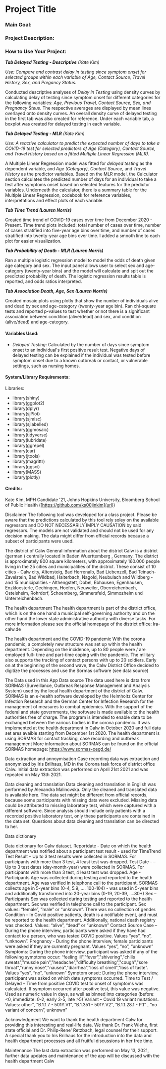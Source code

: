 # Project Title

### Main Goal: 

### Project Description: 

### How to Use Your Project:

***Tab Delayed Testing - Descriptive*** *(Kate Kim)* 

*Use: Compare and contrast delay in testing since symptom onset for selected groups within each variable of Age, Contact Source, Travel History, Sex, and Pregancy Status.*

Conducted descriptive analyses of *Delay in Testing* using density curves by calculating delay of testing since symptom onset for different categories for the following variables: *Age, Previous Travel, Contact Source, Sex, and Pregnancy Steus*. The respective averages are displayed by mean lines overlayed onto density curves. An overall density curve of delayed testing in the first tab was also created for reference. Under each variable tab, a boxplot was created for delayed testing in each variable.


***Tab Delayed Testing - MLR*** *(Kate Kim)* 

*Use: A reactive calculator to predict the expected number of days to take a COVID-19 test for selected predictors of Age (Category), Contact Source, and Travel History based on a fitted Multiple Linear Regression (MLR).*

A Multiple Linear Regression model was fitted for *delayed testing* as the dependent variable, and *Age (Category), Contact Source*, and *Travel History* as the predictor variables. Based on the MLR model, the Calculator section calculates the predicted number of days for an individual to take a test after symptoms onset based on selected features for the predictor variables. Underneath the calculator, there is a summary table for the Multiple Linear Regression, codebook for reference variables, interpretations and effect plots of each variable. 

***Tab Time Trend (Lauren Norris)***

Created time trend of COVID-19 cases over time from December 2020 - Present. Time trend plots included: total number of cases over time, number of cases stratified into five-year age bins over time, and number of cases stratified into twenty-year age bins over time. I added a smooth line to each plot for easier visualization.

***Tab Probability of Death - MLR (Lauren Norris)***

Ran a multiple logistic regression model to model the odds of death given age category and sex. The input panel allows user to select sex and age-category (twenty-year bins) and the model will calculate and spit out the predicted probability of death. The logistic regression results table is reported, and odds ratios interpreted. 

***Tab Association Death, Age, Sex (Lauren Norris)***

Created mosaic plots using plotly that show the number of individuals alive and dead by sex and age-category (twenty-year age bin). Ran chi-square tests and reported p-values to test whether or not there is a significant association between condition (alive/dead) and sex, and condition (alive/dead) and age-category. 


#### Variables Used: 

- *Delayed Testing*: Calculated by the number of days since symptom onset to an individual's first positive result test. Negative days of delayed testing can be explained if the individual was tested before symptom onset due to a known outbreak or contact, or vulnerable settings, such as nursing homes.

#### System/Library Requirements:

Libraries: 
- library(shiny)
- library(ggplot2)
- library(dplyr)
- library(sjPlot)
- library(sjmisc)
- library(sjlabelled)
- library(ggmosaic)
- library(tidyverse)
- library(lubridate)
- library(ggrepel)
- library(car)
- library(jtools)
- library(magrittr)
- library(ggsci)
- library(MASS) 
- library(plotly) 


#### Credits: 
Kate Kim, MPH Candidate '21, Johns Hopkins University, Bloomberg School of Public Health ([https://github.com/ks00jinkim](url)) 



Disclaimer
The following tool was developed for a class project. Please be aware that the predictions calculated by this tool rely soley on the available regressors and DO NOT NECESSARILY IMPLY CAUSATION by said regressors. The models are not validated and should not be used for any decision making. The data might differ from official records because a subset of participants were used.


The district of Calw
General information about the district
Calw is a district (german <Landkreis>) centrally located in Baden Wuerttemberg , Germany. The district is approximately 800 square kilometers, with approximately 160.000 people living in the 25 cities and municipalities of the district. These consist of 10 cities - Calw city, Altensteig, Bad Herrenalb, Bad Liebenzell, Bad Teinach-Zavelstein, Bad Wildbad, Haiterbach, Nagold, Neubulach and Wildberg - and 15 municipalities - Althengstett, Dobel, Ebhausen, Egenhausen, Enzkloesterle, Gechingen, Hoefen, Neuweiler, Oberreichenbach, Ostelsheim, Rohrdorf, Schoemberg, Simmersfeld, Simmozheim und Unterreichenbach.

The health department
The health department is part of the district office, which is on the one hand a municipal self-governing authority and on the other hand the lower state administrative authority with diverse tasks. For more information please see the official homepage of the district office: lra-calw.de

The health department and the COVID-19 pandemic
With the corona pandemic, a completely new structure was set up within the health department. Depending on the incidence, up to 80 people were / are employed full- time and part-time coping with the pandemic. The military <KSK Kommando Calw> also supports the tracking of contact persons with up to 20 soldiers. Early on at the beginning of the second wave, the Calw District Office decided to digitize the processes and use the Sormas software (see data source)

The Data used in this App
Data source
The data used here is data from SORMAS (Surveillance, Outbreak Response Management and Analysis System) used by the local health department of the district of Calw. SORMAS is an e-health software developed by the Helmholtz Center for Infection Research and the German Center for Infection Research for the management of measures to combat epidemics. With the support of the federal and state governments, the software is made available to the health authorities free of charge. The program is intended to enable data to be exchanged between the various bodies in the corona pandemic. It was implemented at the health department in Calw in October 2020 and full data set ares avaible starting from December 1st 2020. The health department is using SORMAS for contact tracking, case recording and outbreak management More information about SORMAS can be found on the official SORMAS homepage: https://www.sormas-oegd.de/

Data extraction and annoymisation
Case recording data was extraction and anonymized by Iris Brilhaus, MD in the Corona task force of district office Calw. Initial data extraction was performed on April 21st 2021 and was repeated on May 13th 2021.

Data cleaning and translation
Data cleaning and translation in English was performed by Alexandra Malinovska. Only the cleaned and translated data is available here. The data set might be different from official records, because some participants with missing data were excluded. Missing data could be attributed to missing laboratory test, which were captured with a different software. Since analysis should include only patients with a recorded positive laboratory test, only these participants are contained in the data set. Questions about data cleaning and translation can be directed to her.

Data dictionary

Data dictionary for Calw dataset. 
Reportdate - Date on which the health department was notified about a participant test result - used for TimeTrend
Test Result – Up to 3 test results were collected in SORMAS. For participants with more than 3 test, 4 least test was dropped. 
Test Date - – Up to 3 test dates (day-month-year) were collected in SORMAS. For participants with more than 3 test, 4 least test was dropped. 
Age - Participants Age was collected during testing and reported to the health department. Age was verified in telephone call to the participant. SORMAS collects age in 5-year bins (0-4, 5.9, .... 100-104) - was used in 5-year bins and additionally transformed into 20-year bins (0-19, 20-39, ….80+)
Sex – Participants Sex was collected during testing and reported to the health department. Sex was verified in telephone call to the participant. Sex values: “female”, “male” or “unknown”. There was no collection of gender. 
Condition – In Covid positive patients, death is a notifiable event, and must be reported to the health department. Additionally, national death registry was checked. Values: “alive”, “dead” or “unknown”
Contact Source Case – During the phone interview, participants were asked if they have had contact to a person, who was tested COVID positive. Values “yes”, “no”, “unknown”. 
Pregnancy - During the phone interview, female participants were asked if they are currently pregnant. Values “yes”, “no”, “unknown”
Symptoms: During the phone interview, participant was asked if any of the following symptoms occur: “feeling ill","fever","shivering","chills sweats","muscle pain","headache","difficulty breathing","cough","sore throat","runny nose","nausea","diarrhea","loss of smell","loss of taste". Values “yes”, “no”, “unknown”
Symptom onset: During the phone interview, participant was asked on which date symptoms occurred. 
Time to Test / Delayed – Time from positive COVID test to onset of symptoms was calculated. If symptom occurred after positive test, this value was negative. Used as numeric value in days, as well as binned into categories (before: <0, immediate: 0-2, early 3-5, late >5)
Variant – Covid 19 variant mutations. Values: other", "B.1.1.7 - 501Y.V1”, "B.1.351 - 501Y.V2",   "B.1.1.28.1 - P.1" , “no variant of concern”, unknown”

Acknowledgment
We want to thank the health department Calw for providing this interesting and real-life data. We thank Dr. Frank Wiehe, first state official and Dr. Philip-Rene' Retzbach, legal counsel for their support. A special thank you to Iris Brilhaus for the introduction into the data and health department processes and all fruitful discussions in her free time.

Maintenance
The last data extraction was performed on May 13, 2021, further data updates and maintenance of the app will be discussed with the health department Calw

